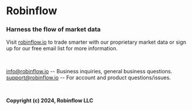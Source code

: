 # Robinflow

### Harness the flow of market data

Visit [robinflow.io](https://robinflow.io/) to trade smarter with our proprietary market data or sign up for our free email list for more information. 

<br>

info@robinflow.io -- Business inquiries, general business questions.<br>
support@robinflow.io -- For account and product questions/issues.<br>

<br>

**Copyright (c) 2024, Robinflow LLC**
